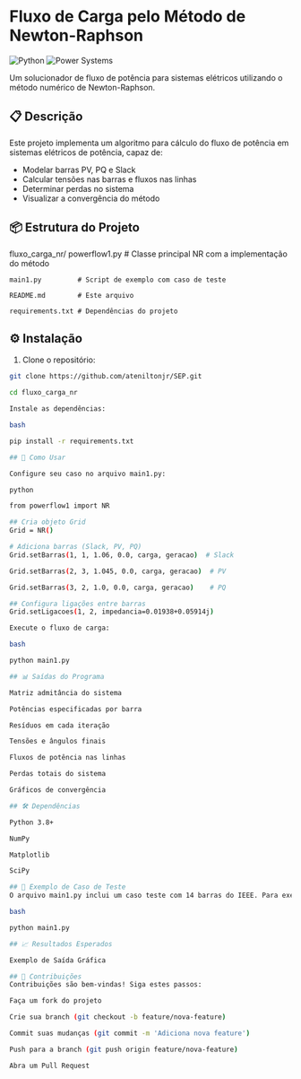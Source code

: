 # Fluxo de Carga pelo Método de Newton-Raphson

![Python](https://img.shields.io/badge/Python-3.8%2B-blue)
![Power Systems](https://img.shields.io/badge/Power-Systems-orange)

Um solucionador de fluxo de potência para sistemas elétricos utilizando o método numérico de Newton-Raphson.

## 📋 Descrição

Este projeto implementa um algoritmo para cálculo do fluxo de potência em sistemas elétricos de potência, capaz de:
- Modelar barras PV, PQ e Slack
- Calcular tensões nas barras e fluxos nas linhas
- Determinar perdas no sistema
- Visualizar a convergência do método

## 📦 Estrutura do Projeto
fluxo_carga_nr/
    powerflow1.py    # Classe principal NR com a implementação do método

    main1.py         # Script de exemplo com caso de teste

    README.md        # Este arquivo

    requirements.txt # Dependências do projeto


## ⚙️ Instalação

1. Clone o repositório:
```bash
git clone https://github.com/ateniltonjr/SEP.git

cd fluxo_carga_nr

Instale as dependências:

bash

pip install -r requirements.txt

## 🚀 Como Usar

Configure seu caso no arquivo main1.py:

python

from powerflow1 import NR

## Cria objeto Grid
Grid = NR()

# Adiciona barras (Slack, PV, PQ)
Grid.setBarras(1, 1, 1.06, 0.0, carga, geracao)  # Slack

Grid.setBarras(2, 3, 1.045, 0.0, carga, geracao)  # PV

Grid.setBarras(3, 2, 1.0, 0.0, carga, geracao)    # PQ

## Configura ligações entre barras
Grid.setLigacoes(1, 2, impedancia=0.01938+0.05914j)

Execute o fluxo de carga:

bash

python main1.py

## 📊 Saídas do Programa

Matriz admitância do sistema

Potências especificadas por barra

Resíduos em cada iteração

Tensões e ângulos finais

Fluxos de potência nas linhas

Perdas totais do sistema

Gráficos de convergência

## 🛠️ Dependências

Python 3.8+

NumPy

Matplotlib

SciPy

## 📌 Exemplo de Caso de Teste
O arquivo main1.py inclui um caso teste com 14 barras do IEEE. Para executar:

bash

python main1.py

## 📈 Resultados Esperados

Exemplo de Saída Gráfica

## 🤝 Contribuições
Contribuições são bem-vindas! Siga estes passos:

Faça um fork do projeto

Crie sua branch (git checkout -b feature/nova-feature)

Commit suas mudanças (git commit -m 'Adiciona nova feature')

Push para a branch (git push origin feature/nova-feature)

Abra um Pull Request